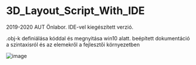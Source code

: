 # 3D_Layout_Script_With_IDE
2019-2020 AUT Önlabor. IDE-vel kiegészített verzió.

.obj-k definiálása kóddal és megnyitása win10 alatt.
beépített dokumentáció a szintaxisról és az elemekről a fejlesztői környezetben


![image](https://user-images.githubusercontent.com/40013370/107750296-214ae380-6d1c-11eb-91c4-4275b8117f9b.png)
